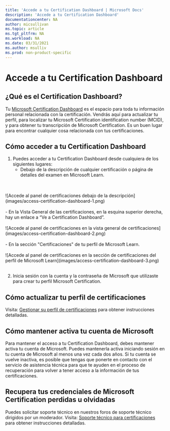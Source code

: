 ```yaml
---
title: 'Accede a tu Certification Dashboard | Microsoft Docs'
description: 'Accede a tu Certification Dashboard' 
documentationcenter: NA 
author: micsullivan
ms.topic: article
ms.tgt_pltfrm: NA
ms.workload: NA
ms.date: 03/31/2021
ms.author: msulliv
ms.prod: non-product-specific
---
```

# Accede a tu Certification Dashboard

## ¿Qué es el Certification Dashboard?

Tu [Microsoft Certification Dashboard](https://aka.ms/certdashboard) es el espacio para toda tu información personal relacionada con la certificación. Vendrás aquí para actualizar tu perfil, para localizar tu Microsoft Certification identification number (MCID), y para obtener tu transcripción de Microsoft Certification. Es un buen lugar para encontrar cualquier cosa relacionada con tus certificaciones.

## Cómo acceder a tu Certification Dashboard

1. Puedes acceder a tu Certification Dashboard desde cualquiera de los siguientes lugares:
    - Debajo de la descripción de cualquier certificación o página de detalles del examen en Microsoft Learn.
<br/>
<br/>
![Accede al panel de certificaciones debajo de la descripción](images/access-certification-dashboard-1.png)
<br/>
<br/>
    - En la Vista General de las certificaciones, en la esquina superior derecha, hay un enlace a “Ve a Certification Dashboard”.
<br/>
<br/>
![Accede al panel de certificaciones en la vista general de certificaciones](images/access-certification-dashboard-2.png)
<br/>
<br/>
    - En la sección "Certificaciones" de tu perfil de Microsoft Learn.
<br/>
<br/>
![Accede al panel de certificaciones en la sección de certificaciones del perfil de Microsoft Learn](images/access-certification-dashboard-3.png)
<br/>
<br/>

2. Inicia sesión con la cuenta y la contraseña de Microsoft que utilizaste para crear tu perfil Microsoft Certification.

## Cómo actualizar tu perfil de certificaciones

Visita: [Gestionar su perfil de certificaciones](/learn/certifications/manage-certification-profile) para obtener instrucciones detalladas.

## Cómo mantener activa tu cuenta de Microsoft

Para mantener el acceso a tu Certification Dashboard, debes mantener activa tu cuenta de Microsoft. Puedes mantenerla activa iniciando sesión en tu cuenta de Microsoft al menos una vez cada dos años. Si tu cuenta se vuelve inactiva, es posible que tengas que ponerte en contacto con el servicio de asistencia técnica para que te ayuden en el proceso de recuperación para volver a tener acceso a la información de tus certificaciones.

## Recupera tus credenciales de Microsoft Certification perdidas u olvidadas

Puedes solicitar soporte técnico en nuestros foros de soporte técnico dirigidos por un moderador. Visita: [Soporte técnico para certificaciones](/learn/certifications/help) para obtener instrucciones detalladas.